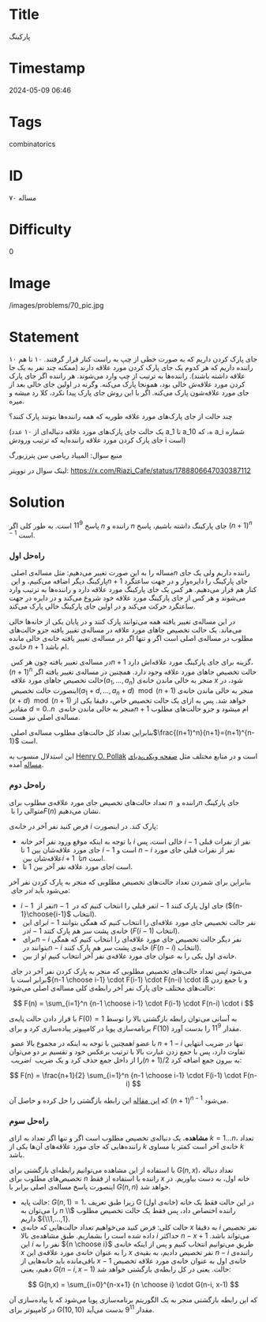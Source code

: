 # Title
پارکینگ
# Timestamp
2024-05-09 06:46
# Tags
combinatorics
# ID
مساله ۷۰
# Difficulty
0
# Image
/images/problems/70_pic.jpg
# Statement
 ۱۰ جای پارک کردن داریم که به صورت خطی از چپ به راست کنار قرار گرفتند. ۱۰ تا هم راننده داریم که هر کدوم یک جای پارک کردن مورد علاقه دارند (ممکنه چند نفر به یک جا علاقه داشته باشند). راننده‌ها به ترتیب از چپ وارد می‌شوند. هر راننده اگر جای پارک کردن مورد علاقه‌ش خالی بود، همونجا پارک می‌کنه. وگرنه در اولین جای خالی بعد از جای مورد علاقه‌شون پارک می‌کنه. اگر با این روش جای پارک پیدا نکرد، کلا رد میشه و میره.

چند حالت از جای پارک‌های مورد علاقه طوریه که همه راننده‌ها بتونند پارک کنند؟

(یک حالت جای پارک‌های مورد علاقه دنباله‌ای از ۱۰ عدد a_1 تا a_10 ه، که a_i شماره جای پارک کردن مورد علاقه راننده‌ایه که ترتیب ورودش i است)


منبع سوال: المپیاد ریاضی سن پترزبورگ

لینک سوال در توویتر: https://x.com/Riazi_Cafe/status/1788806647030387112

# Solution

پاسخ $11^9$ است. به طور کلی اگر $n$ راننده و $n$ جای پارکینگ داشته باشیم، پاسخ $(n+1)^{n-1}$ است.

### راه‌حل اول

مساله را به این صورت تغییر می‌دهیم: مثل مساله‌ی اصلی ‏$‎n‏$‎ راننده داریم ولی  یک جای پارکینگ دیگر اضافه می‌کنیم، و این ‏$‎n+1‏$‎ جای پارکینگ را دایره‌وار و در جهت ساعتگرد کنار هم قرار می‌دهیم. هر کس یک جای پارکینگ مورد علاقه دارد و راننده‌ها به ترتیب وارد می‌شوند و هر کس از جای پارکینگ مورد علاقه خود شروع می‌کند و در دایره در جهت ساعتگرد حرکت می‌کند و در اولین جای پارکینگ خالی پارک می‌کند.

در این مساله‌ی تغییر یافته همه می‌توانند پارک کنند و در پایان یکی از خانه‌ها خالی می‌ماند. یک حالت تخصیص جاهای مورد علاقه در مساله‌ی تغییر یافته جزو حالت‌های مطلوب در مساله‌ی اصلی است اگر و تنها اگر در مساله‌ی تغییر یافته خانه‌ی خالی مانده خانه‌ی $n+1‏$‎ ام باشد.

در مساله‌ی تغییر یافته چون هر کس ‏$‎n+1‏$‎ گزینه برای جای پارکینگ مورد علاقه‌اش دارد، $(n+1)^n$ حالت تخصیص جاهای مورد علاقه وجود دارد. همچنین در مساله‌ی تغییر یافته اگر حالت تخصیص جاهای مورد علاقه ‏$‎(a_1,...,a_n)$ منجر به خالی ماندن خانه‌ی $x$ شود، در اینصورت حالت تخصیص ‏$‎(a_1+d,...,a_n+d)\mod(n+1)‏$‎ منجر به خالی ماندن خانه‌ی ‏$‎(x+d)\mod(n+1)‏$‎ خواهد شد. پس به ازای یک حالت تخصیص خاص، دقیقا یکی از مقادیر $d=0..n‏$‎ منجر به خالی ماندن خانه‌ی ‏$‎n+1‏$‎ ام میشود و جزو حالت‌های مطلوب مساله‌ی اصلی نیز هست.

بنابراین تعداد کل حالت‌های مطلوب مساله‌ی اصلی ‏$\frac{(n+1)^n}{n+1}‏=(n+1)^{n-1}‏$‎‎ است.

این استدلال منسوب به [Henry O. Pollak](https://en.wikipedia.org/wiki/Henry_O._Pollak) است و در منابع مختلف مثل [صفحه ویکی‌پدیای مساله](https://en.wikipedia.org/wiki/Parking_function) آمده.

### راه‌حل دوم

تعداد حالت‌های تخصیص جای مورد علاقه‌ی مطلوب برای $n‏$‎ راننده و ‏$‎n‏$‎ جای پارکینگ متوالی را ‏با ‏$‎F(n)‏$‎ نشان می‌دهیم.

فرض کنید نفر آخر در خانه‌ی $i$ پارک کند. در اینصورت:

* ‏با توجه به اینکه موقع ورود نفر آخر خانه $i$ خالی است، پس $‎i-1‏$‎ نفر از نفرات قبلی جای مورد علاقه‌شان بین 1 تا $i-1‏$‎ است و $‎n-i‏$‎ نفر از نفرات قبلی جای مورد علاقه‌شان بین ‏$‎i+1‏$‎ تا ‏$‎n‏$‎ است.
* ‏جای مورد علاقه نفر آخر بین ‏1 تا ‏$‎i‏$‎ است.

بنابراین برای شمردن تعداد حالت‌های تخصیص مطلوبی که منجر به پارک کردن نفر آخر در جای ‏$‎i‏$‎ می‌شود باید:

* ‏$‎i-1‏$‎ نفر از ‏$‎n-1‏$‎ نفر قبلی را انتخاب کنیم که در ‏$‎i-1‏$‎ جای اول پارک کنند (‏‏$‎{n-1}\choose{i-1}‏$‎‎ انتخاب).
* برای این ‏$‎i-1‏$‎ نفر حالت تخصیص جای مورد علاقه‌ای را انتخاب کنیم که همگی بتوانند در ‏$‎i-1‏$‎ خانه‌ی پشت سر هم پارک کنند (‏$‎F(i-1)‏$‎ انتخاب).
* برای ‏$‎n-i‏$‎ نفر دیگر حالت تخصیص جای مورد علاقه‌ای را انتخاب کنیم که همگی بتوانند در ‏$‎n-i‏$‎ خانه‌ی پشت سر هم پارک کنند ($F(n-i)‏$‎ انتخاب).
* و از بین ‏$‎i‏$‎ خانه‌ی اول یکی را به عنوان جای مورد علاقه‌ی نفر آخر انتخاب کنیم.

پس تعداد حالت‌های تخصیص مطلوبی که منجر به پارک کردن نفر آخر در جای ‏$‎i‏$‎ می‌شود برابر است با ‏‏$‎‏{n-1 \choose i-1} \cdot F(i-1) \cdot F(n-i) \cdot i$‎‎ و با جمع زدن حالت‌های مختلف جای پارک نفر آخر رابطه‌ی کلی مساله‌ی اصلی می‌شود:

$$ F(n) = \sum_{i=1}^n ‎{n-1 \choose i-1} \cdot F(i-1) \cdot F(n-i) \cdot i‏ $$

با قرار دادن حالت پایه‌ی $F(0)=1‏$‎ به آسانی می‌توان رابطه بازگشتی بالا را توسط برنامه‌سازی پویا در کامپیوتر پیاده‌سازی کرد و برای $F(10)‏$‎ مقدار $11^9$ را بدست آورد.

همچنین با توجه به اینکه در مجموع بالا عضو ‏$‎i‏$‎ با عضو $n+1-i‏$‎‎ تنها در ضریب انتهایی تفاوت دارد، پس با جمع زدن عبارت بالا با ترتیب برعکس خود و تقسیم بر دو می‌توان ضریب ‏$‎i‏$‎ را از داخل جمع حذف کرد و یک ضریب ‏$(n+1)/2‏$‎‎ به بیرون جمع اضافه کرد:

$$ F(n) = \frac{n+1}{2} \sum_{i=1}^n ‎{n-1 \choose i-1} \cdot F(i-1) \cdot F(n-i) $$

که [این مقاله](https://arxiv.org/abs/0908.2324) این رابطه بازگشتی را حل کرده و حاصل آن $(n+1)^{n-1}‏$‎ می‌شود.


### راه‌حل سوم

**مشاهده.** یک دنباله‌ی تخصیص مطلوب است اگر و تنها اگر تعداد به ازای $k=1...n$، تعداد راننده‌هایی که جای مورد علاقه‌های آن‌ها یکی از $k$ خانه‌ی آخر است کمتر یا مساوی $k$ باشد.

با استفاده از این مشاهده می‌توانیم رابطه‌ای بازگشتی برای $G(n,x)$، تعداد دنباله تخصیص‌های مطلوب برای $n$ راننده با استفاده از فقط $x$ خانه اول، به دست بیاوریم. در اینصورت پاسخ مساله‌ی اصلی برابر با $G(n,n)$ خواهد شد.

* حالت پایه: $G(n, 1)=1$، زیرا طبق تعریف G در این حالت فقط یک خانه (خانه‌ی اول) را می‌توان به $n$ راننده اختصاص داد، پس فقط یک حالت تخصیص مطلوب
$\\{1,...,1\\}$
 داریم.
* حالت کلی: فرض کنید می‌خواهیم تعداد حالت‌هایی که خانه‌ی $x$ به دقیقا $i$ نفر تخصیص داده شده است را بشماریم. طبق مشاهده‌ی بالا $i$ حداکثر $n-x+1$ می‌تواند باشد. این $i$ نفر را به ${n \choose i}$ طریق می‌توانیم انتخاب کنیم و پس از اینکه خانه‌ی $x$ را به عنوان خانه‌ی مورد علاقه‌ی این $x$ نفر تخصیص دادیم، به بقیه‌ی $n-i$ راننده‌ی باقی‌مانده باید خانه‌هایی از $x-1$ خانه‌ی اول به عنوان خانه‌ی مورد علاقه تخصیص دهیم، یعنی $G(n-i,x-1)$ حالت. یعنی در کل رابطه‌ی بازگشتی خواهد شد:

$$
G(n,x) = \sum_{i=0}^{n-x+1} {n \choose i} \cdot G(n-i, x-1)
$$

که این رابطه بازگشتی منجر به یک الگوریتم برنامه‌سازی پویا می‌شود که با پیاده‌سازی آن در کامپیوتر برای $G(10,10)$ مقدار $9^{11}$ بدست می‌آید.


